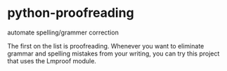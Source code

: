 # python-proofreading
automate spelling/grammer correction

The first on the list is proofreading. Whenever you want to eliminate grammar and spelling mistakes from your writing, you can try this project that uses the Lmproof module.
